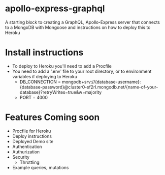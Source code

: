 # apollo-express-graphql
A starting block to creating a GraphQL, Apollo-Express server that connects to a MongoDB with Mongoose and instructions on how to deploy this to Heroku


# Install instructions
- To deploy to Heroku you'll need to add a Procfile
- You need to add a '.env' file to your root directory, or to environment variables if deploying to Heroku
    - DB_CONNECTION = mongodb+srv://{database-username}:{database-password}@cluster0-sf2rl.mongodb.net/{name-of-your-database}?retryWrites=true&w=majority
    - PORT = 4000



# Features Coming soon
- Procfile for Heroku
- Deploy instructions
- Deployed Demo site
- Authentication
- Authurization
- Security
  - Throttling
- Example queries, mutations
